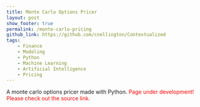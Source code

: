 ```yaml
---
title: Monte Carlo Options Pricer
layout: post
show_footer: true
permalink: /monte-carlo-pricing
github_link: https://github.com/cnellington/Contextualized
tags: 
    - Finance
    - Modeling
    - Python
    - Machine Learning
    - Artificial Intelligence
    - Pricing
---
```


A monte carlo options pricer made with Python.
<span style="color: red">Page under development! Please check out the source link.</span>